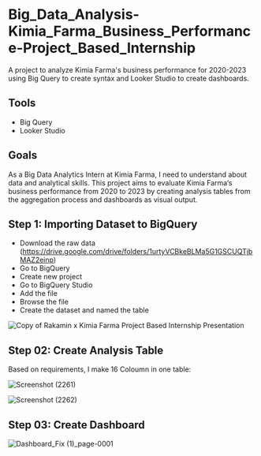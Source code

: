 # Big_Data_Analysis-Kimia_Farma_Business_Performance-Project_Based_Internship
A project to analyze Kimia Farma's business performance for 2020-2023 using Big Query to create syntax and Looker Studio to create dashboards. 

## Tools
- Big Query
- Looker Studio

## Goals 
As a Big Data Analytics Intern at Kimia Farma, I need to understand about data and analytical skills. This project aims to evaluate Kimia Farma‘s business performance from 2020 to 2023 by creating analysis tables from the aggregation process and dashboards as visual output.

## Step 1:  Importing Dataset to BigQuery
- Download the raw data (https://drive.google.com/drive/folders/1urtyVCBkeBLMa5G1GSCUQTjbMAZ2einp) 
- Go to BigQuery
- Create new project
- Go to BigQuery Studio
- Add the file
- Browse the file
- Create the dataset and named the table

![Copy of Rakamin x Kimia Farma Project Based Internship Presentation](https://github.com/aisyaaaptr/Big_Data_Analysis-Kimia_Farma_Business_Performance-Project_Based_Internship/assets/157786477/9b5b2699-e1a6-4026-967f-f07df538fcee)

## Step 02: Create Analysis Table
Based on requirements, I make 16 Coloumn in one table:

![Screenshot (2261)](https://github.com/aisyaaaptr/Big_Data_Analysis-Kimia_Farma_Business_Performance-Project_Based_Internship/assets/157786477/51262b0b-ad87-4fbe-924b-c618e576496e)

![Screenshot (2262)](https://github.com/aisyaaaptr/Big_Data_Analysis-Kimia_Farma_Business_Performance-Project_Based_Internship/assets/157786477/f0059b8e-2934-4c38-9c33-146f0273c36c)

## Step 03: Create Dashboard
![Dashboard_Fix (1)_page-0001](https://github.com/aisyaaaptr/Big_Data_Analysis-Kimia_Farma_Business_Performance-Project_Based_Internship/assets/157786477/8b5aff1c-5e21-448b-b257-ca1aa39afeee)
